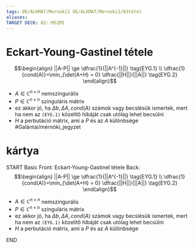 ```yaml
---
tags: OE/ALKMAT/Mernoki1 OE/ALKMAT/Mernoki1/03tétel 
aliases:
TARGET DECK: 02::MSZM1
---
```

# Eckart-Young-Gastinel tétele

$$\begin{align}
	||A-P|| \ge \dfrac{1}{||A^{-1}||} \tag{EYG.1}  \\
	\dfrac{1}{cond(A)}=\min_{\det(A+H) = 0} \dfrac{||H||}{||A||} \tag{EYG.2}
\end{align}$$
- $A \in \mathbb{C}^{n \times n}$ nemszingurális
- $P \in \mathbb{C}^{n \times n}$ szinguláris mátrix
- ez akkor jó, ha $\Delta b, \Delta A, cond(A)$ számok vagy becslésük ismertek, mert ha nem az `(EYG.1)` közelítő hibáját csak utólag lehet becsülni
- $H$ a perbutáció mátrix, ami a $P$ és az $A$ különbsége
#Galántai/mérnöki_jegyzet 

# kártya
START
Basic
Front:
Eckart-Young-Gastinel tétele
Back:
$$\begin{align}
	||A-P|| \ge \dfrac{1}{||A^{-1}||} \tag{EYG.1}  \\
	\dfrac{1}{cond(A)}=\min_{\det(A+H) = 0} \dfrac{||H||}{||A||} \tag{EYG.2}
\end{align}$$
- $A \in \mathbb{C}^{n \times n}$ nemszingurális
- $P \in \mathbb{C}^{n \times n}$ szinguláris mátrix
- ez akkor jó, ha $\Delta b, \Delta A, cond(A)$ számok vagy becslésük ismertek, mert ha nem az `(EYG.1)` közelítő hibáját csak utólag lehet becsülni
- $H$ a perbutáció mátrix, ami a $P$ és az $A$ különbsége
<!--ID: 1686745944245-->
END